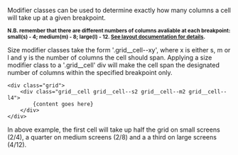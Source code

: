Modifier classes can be used to determine exactly how many columns a cell will take up at a given breakpoint.</p> 

<small><strong>N.B. remember that there are different numbers of columns avaliable at each breakpoint: 
<br>small(s) - 4; medium(m) - 8; large(l) - 12. [See layout documentation for details](/docs/layout).</strong></small>

Size modifier classes take the form '.grid\__cell--xy', where x is either s, m or l
 and y is the number of columns the cell should span.  Applying a size modifier class to 
 a '.grid__cell' div will make the cell span the designated number of columns within the specified breakpoint only.

<pre><code>&lt;div class="grid"&gt;
    &lt;div class="grid__cell grid__cell--s2 grid__cell--m2 grid__cell--l4"&gt;
        {content goes here}
    &lt;/div&gt;
&lt;/div&gt;</code></pre>

In above example, the first cell will take up half the grid on small screens (2/4),
 a quarter on medium screens (2/8) and a a third on large screens (4/12).
